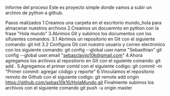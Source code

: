 Informe del proceso
Este es proyecto simple donde vamos a subir un archivo de python a github.

Pasos realizados
1.Creamos una carpeta en el escritorio mundo_hola para almacenar nuestros archivos
2.Creamos un docuemnto en python con la frase "Hola mundo"
3.Abrimos Git y subimos los documentos con los sifuientes comandos:
3.1 Abrimos un repositorio en Git con el siguiente comando: 
git init
3.2 Configura Git con nuestro usuario y correo electronico con los siguiente comando: 
git config --global user.name "Sebasthian"
git config --global user.email "sebasclavijo10k@gmail.com"
4.Ahora agregamos los archivos al repositorio en Git con el sguiente comando:
git add .
5.Agregamos el primer comid con el siguiente codigo:
git commit -m "Primer commit: agregar código y reporte"
6.Vinculamos el repositorio remoto de Github con el siguiente codigo:
git remote add origin https://github.com/sebas10k10/HolaMundo.git
Finalmente subimos los archivos con el siguiente comando
git push -u origin master